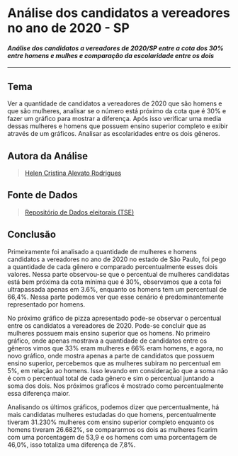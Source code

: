 # Análise dos candidatos a vereadores no ano de 2020 - SP
#### _Análise dos candidatos a vereadores de 2020/SP entre a cota dos 30% entre homens e mulhes e comparação da escolaridade entre os dois_ 
---
## **Tema**
Ver a quantidade de candidatos a vereadores de 2020 que são homens e que são mulheres, analisar se o número está próximo da cota que é 30% e fazer um gráfico para mostrar a diferença. Após isso verificar uma media dessas mulheres e homens que possuem ensino superior completo e exibir através de um gráficos. Analisar as escolaridades entre os dois gêneros.
## **Autora da Análise**
> [Helen Cristina Alevato Rodrigues](https://github.com/HelenAlevato)
## **Fonte de Dados**
> [Repositório de Dados eleitorais (TSE)](https://www.tse.jus.br/hotsites/pesquisas-eleitorais/resultados_anos/2018.html)
## **Conclusão**

Primeiramente foi analisado a quantidade de mulheres e homens candidatos a vereadores no ano de 2020 no estado de São Paulo, foi pego a quantidade de cada gênero e comparado percentualmente esses dois valores. Nessa parte observou-se que o percentual de mulheres candidatas está bem próxima da cota mínima que é 30%, observamos que a cota foi ultrapassada apenas em 3.6%, enquanto os homens tem um percentual de 66,4%. Nessa parte podemos ver que esse cenário é predominantemente representado por homens.

No próximo gráfico de pizza apresentado pode-se observar o percentual entre os candidatos a vereadores de 2020. Pode-se concluir que as mulheres possuem mais ensino superior que os homens.
No primeiro gráfico, onde apenas mostrava a quantidade de candidatos entre os gêneros vimos que 33% eram mulheres e 66% eram homens, e agora, no novo gráfico, onde mostra apenas a parte de candidatos que possuem ensino superior, percebemos que as mulheres subiram no percentual em 5%, em relação ao homens. Isso levando em consideração que a soma não é com o percentual total de cada gênero e sim o percentual juntando a soma dos dois. Nos próximos graficos é mostrado como percentualmente essa diferença maior.

Analisando os últimos gráficos, podemos dizer que percentualmente, há mais candidatas mulheres estudadas do que homens, percentualmente tiveram 31.230% mulheres com ensino superior completo enquanto os homens tiveram 26.682%, se compararmos os dois as mulheres ficarim com uma porcentagem de 53,9 e os homens com uma porcentagem de 46,0%, isso totaliza uma diferença de 7,8%.

